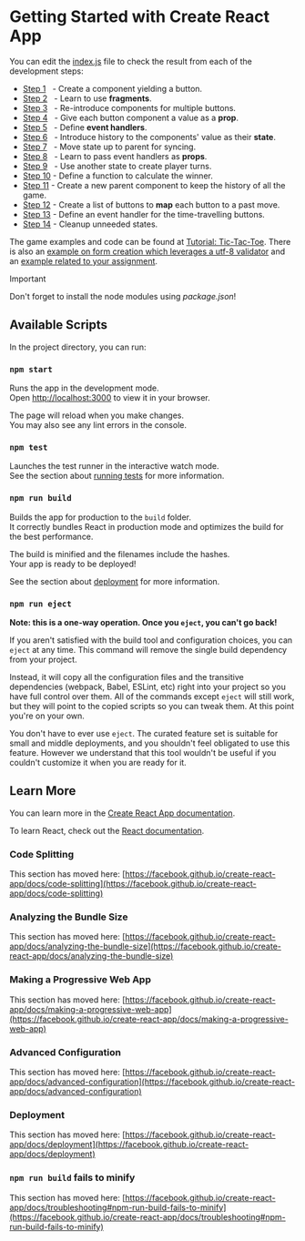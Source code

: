 # Getting Started with Create React App

You can edit the [index.js](src/index.js) file to check the result from each of the development steps:

- [Step 1](src/Step1.js) &nbsp;&nbsp;- Create a component yielding a button.
- [Step 2](src/Step2.js) &nbsp;&nbsp;- Learn to use **fragments**.
- [Step 3](src/Step3.js) &nbsp;&nbsp;- Re-introduce components for multiple buttons. 
- [Step 4](src/Step4.js) &nbsp;&nbsp;- Give each button component a value as a **prop**.
- [Step 5](src/Step5.js) &nbsp;&nbsp;- Define **event handlers**.
- [Step 6](src/Step6.js) &nbsp;&nbsp;- Introduce history to the components' value as their **state**.
- [Step 7](src/Step7.js) &nbsp;&nbsp;- Move state up to parent for syncing.
- [Step 8](src/Step8.js) &nbsp;&nbsp;- Learn to pass event handlers as **props**.
- [Step 9](src/Step9.js) &nbsp;&nbsp;- Use another state to create player turns.
- [Step 10](src/Step10.js) - Define a function to calculate the winner.
- [Step 11](src/Step11.js) - Create a new parent component to keep the history of all the game.
- [Step 12](src/Step12.js) - Create a list of buttons to **map** each button to a past move.
- [Step 13](src/Step13.js) - Define an event handler for the time-travelling buttons.
- [Step 14](src/Step14.js) - Cleanup unneeded states.

The game examples and code can be found at [Tutorial: Tic-Tac-Toe](https://react.dev/learn/tutorial-tic-tac-toe). There is also an [example on form creation which leverages a utf-8 validator](src/formExample.js) and an [example related to your assignment](src/shipApp.js).

> [!IMPORTANT]  
> Don't forget to install the node modules using *package.json*!

## Available Scripts

In the project directory, you can run:

### `npm start`

Runs the app in the development mode.\
Open [http://localhost:3000](http://localhost:3000) to view it in your browser.

The page will reload when you make changes.\
You may also see any lint errors in the console.

### `npm test`

Launches the test runner in the interactive watch mode.\
See the section about [running tests](https://facebook.github.io/create-react-app/docs/running-tests) for more information.

### `npm run build`

Builds the app for production to the `build` folder.\
It correctly bundles React in production mode and optimizes the build for the best performance.

The build is minified and the filenames include the hashes.\
Your app is ready to be deployed!

See the section about [deployment](https://facebook.github.io/create-react-app/docs/deployment) for more information.

### `npm run eject`

**Note: this is a one-way operation. Once you `eject`, you can't go back!**

If you aren't satisfied with the build tool and configuration choices, you can `eject` at any time. This command will remove the single build dependency from your project.

Instead, it will copy all the configuration files and the transitive dependencies (webpack, Babel, ESLint, etc) right into your project so you have full control over them. All of the commands except `eject` will still work, but they will point to the copied scripts so you can tweak them. At this point you're on your own.

You don't have to ever use `eject`. The curated feature set is suitable for small and middle deployments, and you shouldn't feel obligated to use this feature. However we understand that this tool wouldn't be useful if you couldn't customize it when you are ready for it.

## Learn More

You can learn more in the [Create React App documentation](https://facebook.github.io/create-react-app/docs/getting-started).

To learn React, check out the [React documentation](https://reactjs.org/).

### Code Splitting

This section has moved here: [https://facebook.github.io/create-react-app/docs/code-splitting](https://facebook.github.io/create-react-app/docs/code-splitting)

### Analyzing the Bundle Size

This section has moved here: [https://facebook.github.io/create-react-app/docs/analyzing-the-bundle-size](https://facebook.github.io/create-react-app/docs/analyzing-the-bundle-size)

### Making a Progressive Web App

This section has moved here: [https://facebook.github.io/create-react-app/docs/making-a-progressive-web-app](https://facebook.github.io/create-react-app/docs/making-a-progressive-web-app)

### Advanced Configuration

This section has moved here: [https://facebook.github.io/create-react-app/docs/advanced-configuration](https://facebook.github.io/create-react-app/docs/advanced-configuration)

### Deployment

This section has moved here: [https://facebook.github.io/create-react-app/docs/deployment](https://facebook.github.io/create-react-app/docs/deployment)

### `npm run build` fails to minify

This section has moved here: [https://facebook.github.io/create-react-app/docs/troubleshooting#npm-run-build-fails-to-minify](https://facebook.github.io/create-react-app/docs/troubleshooting#npm-run-build-fails-to-minify)
